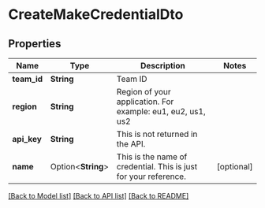 # CreateMakeCredentialDto

## Properties

Name | Type | Description | Notes
------------ | ------------- | ------------- | -------------
**team_id** | **String** | Team ID | 
**region** | **String** | Region of your application. For example: eu1, eu2, us1, us2 | 
**api_key** | **String** | This is not returned in the API. | 
**name** | Option<**String**> | This is the name of credential. This is just for your reference. | [optional]

[[Back to Model list]](../README.md#documentation-for-models) [[Back to API list]](../README.md#documentation-for-api-endpoints) [[Back to README]](../README.md)



